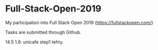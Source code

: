 # Full-Stack-Open-2019
My participation into Full Stack Open 2019 (https://fullstackopen.com/)

Tasks are submitted through Github.

14.5 
 1.6: unicafe step1 tehty.